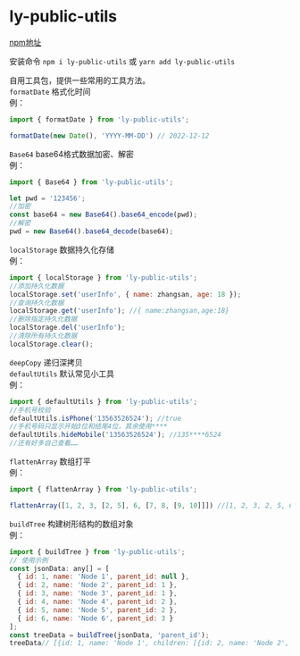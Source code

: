 # ly-public-utils

[npm地址](https://www.npmjs.com/package/ly-public-utils)<br />

安装命令 `npm i ly-public-utils` 或 `yarn add ly-public-utils`

自用工具包，提供一些常用的工具方法。<br />
`formatDate` 格式化时间<br />
例：

```javascript
import { formatDate } from 'ly-public-utils';

formatDate(new Date(), 'YYYY-MM-DD') // 2022-12-12
```

`Base64` base64格式数据加密、解密<br />
例：

```javascript
import { Base64 } from 'ly-public-utils';

let pwd = '123456';
//加密
const base64 = new Base64().base64_encode(pwd);
//解密
pwd = new Base64().base64_decode(base64);
```

`localStorage` 数据持久化存储<br />
例：

```javascript
import { localStorage } from 'ly-public-utils';
//添加持久化数据
localStorage.set('userInfo', { name: zhangsan, age: 18 });
//查询持久化数据
localStorage.get('userInfo'); //{ name:zhangsan,age:18}
//删除指定持久化数据
localStorage.del('userInfo');
//清除所有持久化数据
localStorage.clear();
```

`deepCopy` 递归深拷贝<br />
`defaultUtils` 默认常见小工具<br />
例：

```javascript
import { defaultUtils } from 'ly-public-utils';
//手机号校验
defaultUtils.isPhone('13563526524'); //true
//手机号码只显示开始3位和结尾4位，其余使用****
defaultUtils.hideMobile('13563526524'); //135****6524
//还有好多自己查看……
```

`flattenArray` 数组打平<br />
例：

```javascript
import { flattenArray } from 'ly-public-utils';

flattenArray([1, 2, 3, [2, 5], 6, [7, 8, [9, 10]]]) //[1, 2, 3, 2, 5, 6, 7, 8, 9, 10]
```

`buildTree` 构建树形结构的数组对象<br />
例：

```javascript
import { buildTree } from 'ly-public-utils';
// 使用示例
const jsonData: any[] = [
  { id: 1, name: 'Node 1', parent_id: null },
  { id: 2, name: 'Node 2', parent_id: 1 },
  { id: 3, name: 'Node 3', parent_id: 1 },
  { id: 4, name: 'Node 4', parent_id: 2 },
  { id: 5, name: 'Node 5', parent_id: 2 },
  { id: 6, name: 'Node 6', parent_id: 3 }
];
const treeData = buildTree(jsonData, 'parent_id');
treeData// [{id: 1, name: 'Node 1', children: [{id: 2, name: 'Node 2', children: [{id: 4, name: 'Node 4'}, {id: 5, name: 'Node 5'}]}, {id: 3, name: 'Node 3', children: []}]}]
```
